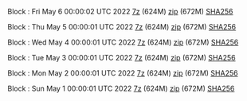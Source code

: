 Block : Fri May  6 00:00:02 UTC 2022 [7z](https://transfer.sh/o8auPC/bootstrap.dat.20220506.7z) (624M) [zip](https://transfer.sh/L1fEl0/bootstrap.dat.20220506.zip) (672M) [SHA256](https://transfer.sh/QK3FkK/sha256.txt)

Block : Thu May  5 00:00:01 UTC 2022 [7z](https://transfer.sh/aPEIpU/bootstrap.dat.20220505.7z) (624M) [zip](https://transfer.sh/N6EiOK/bootstrap.dat.20220505.zip) (672M) [SHA256](https://transfer.sh/Pnc66V/sha256.txt)

Block : Wed May  4 00:00:01 UTC 2022 [7z](https://transfer.sh/LUrOCU/bootstrap.dat.20220504.7z) (624M) [zip](https://transfer.sh/s0xn3t/bootstrap.dat.20220504.zip) (672M) [SHA256](https://transfer.sh/pKPDQ5/sha256.txt)

Block : Tue May  3 00:00:01 UTC 2022 [7z](https://transfer.sh/niOGrJ/bootstrap.dat.20220503.7z) (624M) [zip](https://transfer.sh/QdEmD5/bootstrap.dat.20220503.zip) (672M) [SHA256](https://transfer.sh/Bg5XNB/sha256.txt)

Block : Mon May  2 00:00:01 UTC 2022 [7z]() (624M) [zip](https://transfer.sh/6NJBF2/bootstrap.dat.20220502.zip) (672M) [SHA256](https://transfer.sh/nIEOyo/sha256.txt)

Block : Sun May  1 00:00:01 UTC 2022 [7z](https://transfer.sh/Yq183D/bootstrap.dat.20220501.7z) (624M) [zip](https://transfer.sh/8yO8eb/bootstrap.dat.20220501.zip) (672M) [SHA256](https://transfer.sh/H5Hngp/sha256.txt)
